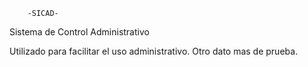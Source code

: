		-SICAD-
Sistema de Control Administrativo

Utilizado para facilitar el uso administrativo.
Otro dato mas de prueba.
